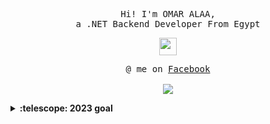 <p align="center">
  <samp>
    Hi! I'm OMAR ALAA, 
    <br> a .NET Backend Developer From Egypt
  </samp>
</p>

<p align="center">
  <samp>
    <img src="https://github.com/pifafu/pifafu/assets/5679180/07d226f9-2b92-4077-af43-37c92be369f2" width="28px">
  </samp>
</p>



<p align="center">
  <samp>
    @ me on <a href="https://www.facebook.com/profile.php?id=100040461962240">Facebook</a><br><br>
   <img src="https://github.com/3Omaralaa/3Omaralaa/assets/118674991/0b8e1e66-cf96-4d81-a1c1-10c19fa08cb8">

   
  </samp>
</p>

<details>
  <summary><b>:telescope: 2023 goal</b></summary>
 .....
</details>


